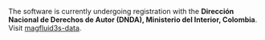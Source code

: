 The software is currently undergoing registration with the **Dirección Nacional de Derechos de Autor (DNDA), Ministerio del Interior, Colombia**. Visit [magfluid3s-data](https://github.com/jczapata1/magfluid3s-data).